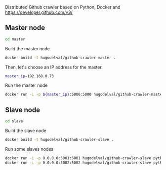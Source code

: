 Distributed Github crawler based on Python, Docker and https://developer.github.com/v3/


## Master node

```bash
cd master
```

Build the master node

```bash
docker build -t hugodelval/github-crawler-master .
```

Then, let's choose an IP address for the master.

```bash
master_ip=192.168.0.73
```

Run the master node

```bash
docker run -i -p ${master_ip}:5000:5000 hugodelval/github-crawler-master
```


## Slave node

```bash
cd slave
```

Build the slave node

```bash
docker build -t hugodelval/github-crawler-slave .
```

Run some slaves nodes

```bash
docker run -i -p 0.0.0.0:5001:5001 hugodelval/github-crawler-slave python3 /app/slave.py ${master_ip} 5001
docker run -i -p 0.0.0.0:5002:5002 hugodelval/github-crawler-slave python3 /app/slave.py ${master_ip} 5002
```
